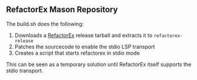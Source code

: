 ## RefactorEx Mason Repository

The build.sh does the following:

1. Downloads a [RefactorEx](https://github.com/gp-pereira/refactorex) release
   tarball and extracts it to `refactorex-release`
2. Patches the sourcecode to enable the stdio LSP transport
3. Creates a script that starts refactorex in stdio mode

This can be seen as a temporary solution until RefactorEx itself supports the
stdio transport.
